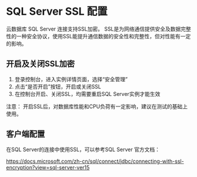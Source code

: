 # SQL Server SSL 配置

云数据库 SQL Server 连接支持SSL加密。 SSL是为网络通信提供安全及数据完整性的一种安全协议，使用SSL能提升通信数据的安全性和完整性，但对性能有一定的影响。

## 开启及关闭SSL加密
1. 登录控制台，进入实例详情页面，选择“安全管理”
2. 点击“是否开启”按钮，开启或关闭SSL
3. 在控制台开启、关闭SSL，均需要重启SQL Server实例才能生效

注意： 开启SSL后，对数据库性能和CPU负荷有一定影响，建议在测试的基础上使用。

## 客户端配置
在SQL Server的连接中使用SSL，可以参考SQL Server 官方文档：

https://docs.microsoft.com/zh-cn/sql/connect/jdbc/connecting-with-ssl-encryption?view=sql-server-ver15

